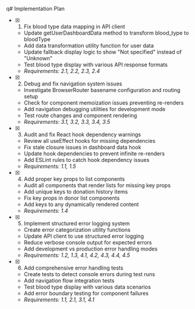q# Implementation Plan

- [x] 1. Fix blood type data mapping in API client





  - Update getUserDashboardData method to transform blood_type to bloodType
  - Add data transformation utility function for user data
  - Update fallback display logic to show "Not specified" instead of "Unknown"
  - Test blood type display with various API response formats
  - _Requirements: 2.1, 2.2, 2.3, 2.4_

- [x] 2. Debug and fix navigation system issues








  - Investigate BrowserRouter basename configuration and routing setup
  - Check for component memoization issues preventing re-renders
  - Add navigation debugging utilities for development mode
  - Test route changes and component rendering
  - _Requirements: 3.1, 3.2, 3.3, 3.4, 3.5_

- [x] 3. Audit and fix React hook dependency warnings





  - Review all useEffect hooks for missing dependencies
  - Fix stale closure issues in dashboard data hook
  - Update hook dependencies to prevent infinite re-renders
  - Add ESLint rules to catch hook dependency issues
  - _Requirements: 1.1, 1.5_

- [x] 4. Add proper key props to list components





  - Audit all components that render lists for missing key props
  - Add unique keys to donation history items
  - Fix key props in donor list components
  - Add keys to any dynamically rendered content
  - _Requirements: 1.4_

- [x] 5. Implement structured error logging system





  - Create error categorization utility functions
  - Update API client to use structured error logging
  - Reduce verbose console output for expected errors
  - Add development vs production error handling modes
  - _Requirements: 1.2, 1.3, 4.1, 4.2, 4.3, 4.4, 4.5_

- [x] 6. Add comprehensive error handling tests





  - Create tests to detect console errors during test runs
  - Add navigation flow integration tests
  - Test blood type display with various data scenarios
  - Add error boundary testing for component failures
  - _Requirements: 1.1, 2.1, 3.1, 4.1_